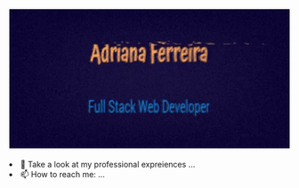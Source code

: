 <div justify="center">
  <img width="900px" height="250px" src="https://github.com/Drilias/Drilias/blob/main/giphy.gif"/>
</div>
</br




- 💬 Take a look at my professional expreiences ...
- 📫 How to reach me: ...

